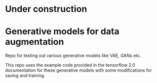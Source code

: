 # Under construction 

# Generative models for data augmentation

Repo for testing out various generative models like VAE, GANs etc.

This repo uses the example code provided in the tensorflow 2.0 documentation for these generative models with some modifications for saving and training. 
